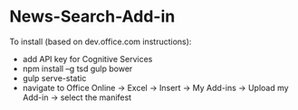 # News-Search-Add-in

To install (based on dev.office.com instructions):
- add API key for Cognitive Services
- npm install –g tsd gulp bower
- gulp serve-static 
- navigate to Office Online -> Excel -> Insert -> My Add-ins -> Upload my Add-in -> select the manifest
